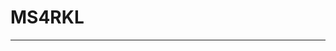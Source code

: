 # MS4RKL
<hr>

<!--
### Working with:
- 🪟 **Windows**
- 🐧 **Linux**
- 🐍 **Python**
  - ✅NumPy
  - ✅SymPy
  - ✅Matplotlib
  - 🏁Pandas
  - 🏁TensorFlow/Keras
- ©️ **C**
- 📝 **TeX**
- 🖼️ **Blender**
- ⚙️ **Autodesk Inventor**
- 📷 **Adobe Photoshop**
<hr>
-->
<!--
**michal-markl/michal-markl** is a ✨ _special_ ✨ repository because its `README.md` (this file) appears on your GitHub profile.

Here are some ideas to get you started:

- 🔭 I’m currently working on ...
- 🌱 I’m currently learning ...
- 👯 I’m looking to collaborate on ...
- 🤔 I’m looking for help with ...
- 💬 Ask me about ...
- 📫 How to reach me: ...
- 😄 Pronouns: ...
- ⚡ Fun fact: ...
-->
